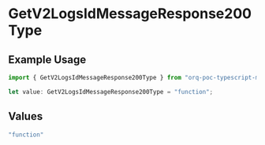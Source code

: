 # GetV2LogsIdMessageResponse200Type

## Example Usage

```typescript
import { GetV2LogsIdMessageResponse200Type } from "orq-poc-typescript-multi-env-version/models/operations";

let value: GetV2LogsIdMessageResponse200Type = "function";
```

## Values

```typescript
"function"
```